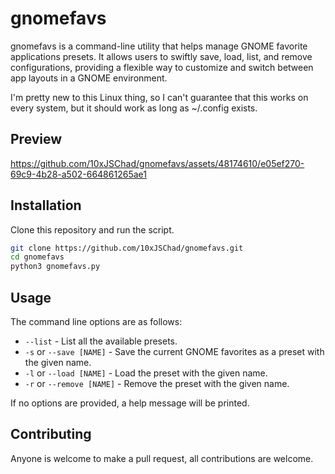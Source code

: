 # gnomefavs

gnomefavs is a command-line utility that helps manage GNOME favorite applications presets. It allows users to swiftly save, load, list, and remove configurations, providing a flexible way to customize and switch between app layouts in a GNOME environment.

I'm pretty new to this Linux thing, so I can't guarantee that this works on every system, but it should work as long as ~/.config exists.

## Preview
https://github.com/10xJSChad/gnomefavs/assets/48174610/e05ef270-69c9-4b28-a502-664861265ae1


## Installation

Clone this repository and run the script.

```bash
git clone https://github.com/10xJSChad/gnomefavs.git
cd gnomefavs
python3 gnomefavs.py
```

## Usage

The command line options are as follows:

- `--list` - List all the available presets.
- `-s` or `--save [NAME]` - Save the current GNOME favorites as a preset with the given name.
- `-l` or `--load [NAME]` - Load the preset with the given name.
- `-r` or `--remove [NAME]` - Remove the preset with the given name.

If no options are provided, a help message will be printed.

## Contributing

Anyone is welcome to make a pull request, all contributions are welcome.

